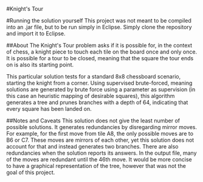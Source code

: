 #Knight's Tour

#Running the solution yourself
This project was not meant to be compiled into an .jar file, but to be
run simply in Eclipse. Simply clone the repository and import it to Eclipse.

##About
The Knight's Tour problem asks if it is possible for, in the context of
chess, a knight piece to touch each tile on the board once and only
once. It is possible for a tour to be closed, meaning that the square
the tour ends on is also its starting point.

This particular solution tests for a standard 8x8 chessboard scenario,
starting the knight from a corner. Using supervised brute-forced,
meaning solutions are generated by brute force using a parameter as
supervision (in this case an heuristic mapping of desirable squares),
this algorithm generates a tree and prunes branches with a depth of 64,
indicating that every square has been landed on.

##Notes and Caveats
This solution does not give the least number of possible solutions. It
generates redundancies by disregarding mirror moves. For example, for
the first move from tile A8, the only possible moves are to B6 or C7.
These moves are mirrors of each other, yet this solution does not
account for that and instead generates two branches. There are also
redundancies when the solution reports its answers. In the output file,
many of the moves are redundant until the 46th move. It would be more
concise to have a graphical representation of the tree, however that was
not the goal of this project.
